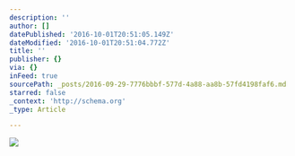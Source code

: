 ```yaml
---
description: ''
author: []
datePublished: '2016-10-01T20:51:05.149Z'
dateModified: '2016-10-01T20:51:04.772Z'
title: ''
publisher: {}
via: {}
inFeed: true
sourcePath: _posts/2016-09-29-7776bbbf-577d-4a88-aa8b-57fd4198faf6.md
starred: false
_context: 'http://schema.org'
_type: Article

---
```

![](https://the-grid-user-content.s3-us-west-2.amazonaws.com/bee40c1a-f45a-4891-8877-44868a3beac3.jpg)